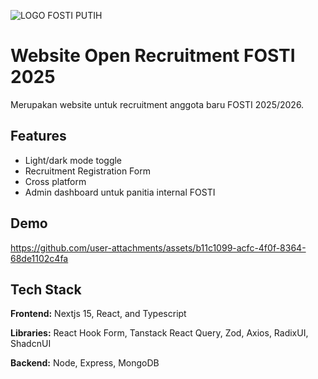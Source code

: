 ![LOGO FOSTI PUTIH](https://github.com/user-attachments/assets/23ea1eda-09f9-4a3f-9b91-3331946af2d2)

# Website Open Recruitment FOSTI 2025

Merupakan website untuk recruitment anggota baru FOSTI 2025/2026.



## Features

- Light/dark mode toggle
- Recruitment Registration Form
- Cross platform
- Admin dashboard untuk panitia internal FOSTI


## Demo


https://github.com/user-attachments/assets/b11c1099-acfc-4f0f-8364-68de1102c4fa




## Tech Stack

**Frontend:** Nextjs 15, React, and Typescript

**Libraries:** React Hook Form, Tanstack React Query, Zod, Axios, RadixUI, ShadcnUI

**Backend:** Node, Express, MongoDB

